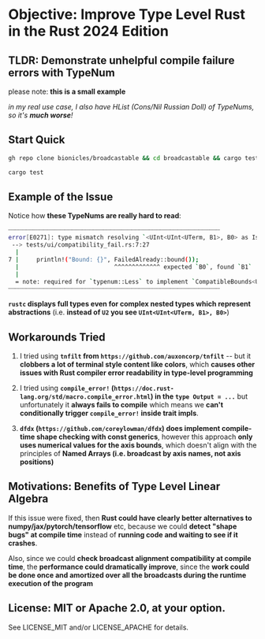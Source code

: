 # Objective: Improve Type Level Rust in the Rust 2024 Edition

## TLDR: Demonstrate unhelpful compile failure errors with TypeNum

please note: **this is a small example**

_in my real use case, I also have HList (Cons/Nil Russian Doll) of TypeNums, so it's **much worse**!_

## Start Quick

```sh
gh repo clone bionicles/broadcastable && cd broadcastable && cargo test
```

```sh
cargo test
```

## Example of the Issue

Notice how **these TypeNums are really hard to read**:

```sh
┈┈┈┈┈┈┈┈┈┈┈┈┈┈┈┈┈┈┈┈┈┈┈┈┈┈┈┈┈┈┈┈┈┈┈┈┈┈┈┈┈┈┈┈┈┈┈┈┈┈┈┈┈┈┈┈┈┈┈┈
error[E0271]: type mismatch resolving `<UInt<UInt<UTerm, B1>, B0> as IsEqual<UInt<UTerm, B1>>>::Output == B1`
 --> tests/ui/compatibility_fail.rs:7:27
  |
7 |     println!("Bound: {}", FailedAlready::bound());
  |                           ^^^^^^^^^^^^^ expected `B0`, found `B1`
  |
  = note: required for `typenum::Less` to implement `CompatibleBounds<UInt<UInt<UTerm, B1>, B0>, UInt<UInt<UTerm, B1>, B1>>`
┈┈┈┈┈┈┈┈┈┈┈┈┈┈┈┈┈┈┈┈┈┈┈┈┈┈┈┈┈┈┈┈┈┈┈┈┈┈┈┈┈┈┈┈┈┈┈┈┈┈┈┈┈┈┈┈┈┈┈┈
```

**`rustc` displays full types even for complex nested types which represent abstractions**
(i.e. **instead of `U2` you see `UInt<UInt<UTerm, B1>, B0>`**)


## Workarounds Tried

1. I tried using **`tnfilt` from `https://github.com/auxoncorp/tnfilt`** -- but it **clobbers a lot of terminal style content like colors**, which **causes other issues with Rust compiler error readability in type-level programming**

2. I tried using **`compile_error!` (`https://doc.rust-lang.org/std/macro.compile_error.html`) in the `type Output = ...`** but unfortunately it **always fails to compile** which means we **can't conditionally trigger `compile_error!` inside trait impls**.

3. **`dfdx` (`https://github.com/coreylowman/dfdx`) does implement compile-time shape checking with const generics**, however this approach **only uses numerical values for the axis bounds**, which doesn't align with the principles of **Named Arrays (i.e. broadcast by axis names, not axis positions)**

## Motivations: Benefits of Type Level Linear Algebra

If this issue were fixed, then **Rust could have clearly better alternatives to numpy/jax/pytorch/tensorflow** etc,
because we could **detect "shape bugs" at compile time** instead of **running code and waiting to see if it crashes**.

Also, since we could **check broadcast alignment compatibility at compile time**, the **performance could dramatically improve**, since the **work could be done once and amortized over all the broadcasts during the runtime execution of the program** 

## License: MIT or Apache 2.0, at your option.

See LICENSE_MIT and/or LICENSE_APACHE for details.